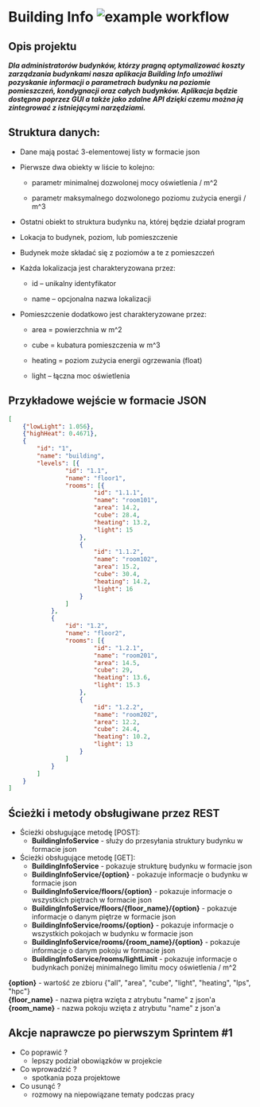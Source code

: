 # Building Info ![example workflow](https://github.com/Mational/BuildingInfoIO/actions/workflows/ci.yml/badge.svg)

## Opis projektu

***Dla administratorów budynków, którzy pragną optymalizować koszty zarządzania budynkami
nasza aplikacja Building Info umożliwi pozyskanie informacji o parametrach budynku na poziomie
pomieszczeń, kondygnacji oraz całych budynków.
Aplikacja będzie dostępna poprzez GUI a także jako zdalne API dzięki czemu można ją zintegrować z istniejącymi narzędziami.***


## Struktura danych:

* Dane mają postać 3-elementowej listy w formacie json

* Pierwsze dwa obiekty w liście to kolejno:
  
  * parametr minimalnej dozwolonej mocy oświetlenia / m^2
  
  * parametr maksymalnego dozwolonego poziomu zużycia energii / m^3
  
* Ostatni obiekt to struktura budynku na, której będzie działał program

* Lokacja to budynek, poziom, lub pomieszczenie

* Budynek może składać się z poziomów a te z pomieszczeń

* Każda lokalizacja jest charakteryzowana przez:

  * id – unikalny identyfikator
   
  * name – opcjonalna nazwa lokalizacji
   
* Pomieszczenie dodatkowo jest charakteryzowane przez:
  
  * area = powierzchnia w m^2
   
  * cube = kubatura pomieszczenia w m^3
   
  * heating = poziom zużycia energii ogrzewania (float)
  
  * light – łączna moc oświetlenia

## Przykładowe wejście w formacie JSON

```json
[
    {"lowLight": 1.056},
    {"highHeat": 0.4671},
	{
		"id": "1",
		"name": "building",
		"levels": [{
				"id": "1.1",
				"name": "floor1",
				"rooms": [{
						"id": "1.1.1",
						"name": "room101",
						"area": 14.2,
						"cube": 28.4,
						"heating": 13.2,
						"light": 15
					},
					{
						"id": "1.1.2",
						"name": "room102",
						"area": 15.2,
						"cube": 30.4,
						"heating": 14.2,
						"light": 16
					}
				]
			},
			{
				"id": "1.2",
				"name": "floor2",
				"rooms": [{
						"id": "1.2.1",
						"name": "room201",
						"area": 14.5,
						"cube": 29,
						"heating": 13.6,
						"light": 15.3
					},
					{
						"id": "1.2.2",
						"name": "room202",
						"area": 12.2,
						"cube": 24.4,
						"heating": 10.2,
						"light": 13
					}
				]
			}
		]
	}
]
```

## Ścieżki i metody obsługiwane przez REST

* Ścieżki obsługujące metodę [POST]:
  * **BuildingInfoService** - służy do przesyłania struktury budynku w formacie json
* Ścieżki obsługujące metodę [GET]:
  * **BuildingInfoService** - pokazuje strukturę budynku w formacie json 
  * **BuildingInfoService/{option}** - pokazuje informacje o budynku w formacie json
  * **BuildingInfoService/floors/{option}** - pokazuje informacje o wszystkich piętrach w formacie json
  * **BuildingInfoService/floors/{floor_name}/{option}** - pokazuje informacje o danym piętrze w formacie json
  * **BuildingInfoService/rooms/{option}** - pokazuje informacje o wszystkich pokojach w budynku w formacie json
  * **BuildingInfoService/rooms/{room_name}/{option}** - pokazuje informacje o danym pokoju w formacie json
  * **BuildingInfoService/rooms/lightLimit** - pokazuje informacje o budynkach poniżej minimalnego limitu mocy oświetlenia / m^2

**{option}** - wartość ze zbioru {"all", "area", "cube", "light", "heating", "lps", "hpc"}  
**{floor_name}** - nazwa piętra wzięta z atrybutu "name" z json'a  
**{room_name}** - nazwa pokoju wzięta z atrybutu "name" z json'a

## Akcje naprawcze po pierwszym Sprintem #1

* Co poprawić ?
  * lepszy podział obowiązków w projekcie
* Co wprowadzić ?
  * spotkania poza projektowe
* Co usunąć ?
  * rozmowy na niepowiązane tematy podczas pracy
